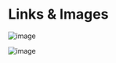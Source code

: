 # Links & Images

![image](https://user-images.githubusercontent.com/95602965/211729722-2b0be913-f02d-4211-b45e-fe758f448785.png)

![image](https://user-images.githubusercontent.com/95602965/211729800-f39cefda-d609-4656-93da-09b0dd1b69f3.png)
